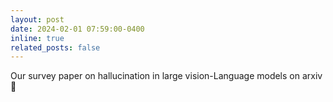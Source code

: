```yaml
---
layout: post
date: 2024-02-01 07:59:00-0400
inline: true
related_posts: false
---
```


Our survey paper on hallucination in large vision-Language models on arxiv :scroll:
